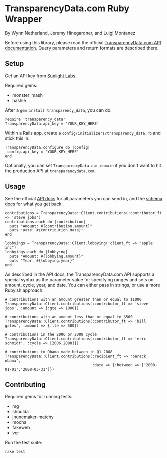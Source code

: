 # TransparencyData.com Ruby Wrapper

By Wynn Netherland, Jeremy Hinegardner, and Luigi Montanez

Before using this library, please read the official [TransparencyData.com API documentation](http://transparencydata.com/api/). Query parameters and return formats are described there.

## Setup

Get an API key from [Sunlight Labs](http://services.sunlightlabs.com/).

Required gems:

* monster_mash
* hashie

After a `gem install transparency_data`, you can do:

    require 'transparency_data'
    TransparencyData.api_key = 'YOUR_KEY_HERE'
      
Within a Rails app, create a `config/initializers/transparency_data.rb` and stick this in:

    TransparencyData.configure do |config|
     config.api_key = 'YOUR_KEY_HERE'
    end

Optionally, you can set `TransparencyData.api_domain` if you don't want to hit the production API at `transparencydata.com`.

## Usage

See the official [API docs](http://transparencydata.com/api/) for all parameters you can send in, and the [schema docs](http://transparencydata.com/docs/) for what you get back:

    contributions = TransparencyData::Client.contributions(:contributor_ft => 'steve jobs')
    contributions.each do |contribution|
      puts "Amount: #{contribution.amount}"
      puts "Date: #{contribution.date}"
    end
    
    lobbyings = TransparencyData::Client.lobbying(:client_ft => "apple inc")
    lobbyings.each do |lobbying|
      puts "Amount: #{lobbying.amount}"
      puts "Year: #{lobbying.year}"
    end

As described in the API docs, the TransparencyData.com API supports a special syntax as the parameter value for specifying ranges and sets on amount, cycle, year, and date. You can either pass in strings, or use a more Rubyish approach:

    # contributions with an amount greater than or equal to $1000
    TransparencyData::Client.contributions(:contributor_ft => 'steve jobs', :amount => {:gte => 1000})

    # contributions with an amount less than or equal to $500
    TransparencyData::Client.contributions(:contributor_ft => 'bill gates', :amount => {:lte => 500})
    
    # contributions in the 2006 or 2008 cycle
    TransparencyData::Client.contributions(:contributor_ft => 'eric schmidt', :cycle => [2006,2008]})

    # contributions to Obama made between in Q1 2008
    TransparencyData::Client.contributions(:recipient_ft => 'barack obama',
                                           :date => {:between => ['2008-01-01','2008-03-31']})
                                           
## Contributing

Required gems for running tests:

* mg
* shoulda
* jnunemaker-matchy
* mocha
* fakeweb
* vcr

Run the test suite:

    rake test